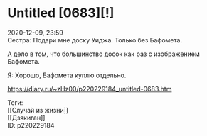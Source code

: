 Untitled [0683][!]
===================

   
 2020-12-09, 23:59   
  Сестра: Подари мне доску Уиджа. Только без Бафомета.   
   
 А дело в том, что большинство досок как раз с изображением Бафомета.   
   
 Я: Хорошо, Бафомета куплю отдельно.   
    
 <https://diary.ru/~zHz00/p220229184_untitled-0683.htm>   
   
 Теги:   
 [[Случай из жизни]]   
 [[Дзякиган]]   
 ID: p220229184